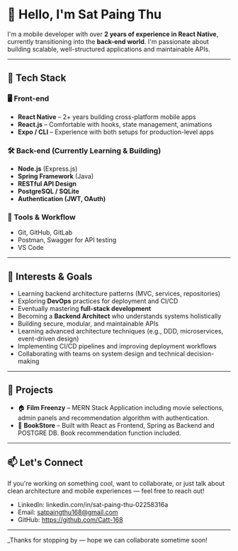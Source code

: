 # 👋 Hello, I'm Sat Paing Thu
I'm a mobile developer with over **2 years of experience in React Native**, currently transitioning into the **back-end world**. I'm passionate about building scalable, well-structured applications and maintainable APIs.

---

## 🔧 Tech Stack

### 🖥️ Front-end
- **React Native** – 2+ years building cross-platform mobile apps
- **React.js** – Comfortable with hooks, state management, animations
- **Expo / CLI** – Experience with both setups for production-level apps

### 🛠️ Back-end (Currently Learning & Building)
- **Node.js** (Express.js)
- **Spring Framework** (Java)
- **RESTful API Design**
- **PostgreSQL / SQLite**
- **Authentication (JWT, OAuth)**

### 🧰 Tools & Workflow
- Git, GitHub, GitLab
- Postman, Swagger for API testing
- VS Code

---

## 🎯 Interests & Goals

- Learning backend architecture patterns (MVC, services, repositories)
- Exploring **DevOps** practices for deployment and CI/CD
- Eventually mastering **full-stack development**
- Becoming a **Backend Architect** who understands systems holistically
- Building secure, modular, and maintainable APIs
- Learning advanced architecture techniques (e.g., DDD, microservices, event-driven design)
- Implementing CI/CD pipelines and improving deployment workflows
- Collaborating with teams on system design and technical decision-making

---

## 📁 Projects

- 🏠 **Film Freenzy** – MERN Stack Application including movie selections, admin panels and recommendation algorithm with authentication.
- 🔐 **BookStore** – Built with React as Frontend, Spring as Backend and POSTGRE DB. Book recommendation function included.

---

## 📫 Let's Connect

If you're working on something cool, want to collaborate, or just talk about clean architecture and mobile experiences — feel free to reach out!

- LinkedIn: linkedin.com/in/sat-paing-thu-02258316a
- Email: satpaingthu168@gmail.com
- GitHub: https://github.com/Catt-168

---

_Thanks for stopping by — hope we can collaborate sometime soon!
